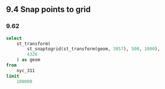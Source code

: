 ## 9.4 Snap points to grid

### 9.62

```sql
select
    st_transform(
        st_snaptogrid(st_transform(geom, 3857), 500, 1000),
        4326
    ) as geom
from
    nyc_311
limit
    100000
```